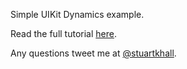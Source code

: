 Simple UIKit Dynamics example.

Read the full tutorial [here](http://stuartkhall.com/posts/flipcase-bounce-in-uikit-dynamics).

Any questions tweet me at [@stuartkhall](http://twitter.com/stuartkhall).
